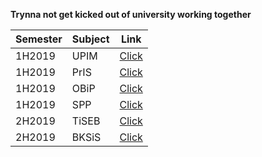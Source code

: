 **Trynna not get kicked out of university working together**

|Semester|Subject|Link|
|--------|-------|----|
|1H2019|UPIM|[Click](https://github.com/trueddd/UniversityExams/blob/master/upim/UPIM.md)|
|1H2019|PrIS|[Click](https://github.com/trueddd/UniversityExams/blob/master/pris/PrIS.md)|
|1H2019|OBiP|[Click](https://github.com/trueddd/UniversityExams/blob/master/obip/obip.md)|
|1H2019|SPP|[Click](https://github.com/trueddd/UniversityExams/blob/master/spp/spp.md)|
|2H2019|TiSEB|[Click](https://github.com/trueddd/UniversityExams/blob/master/tiseb/tiseb.md)|
|2H2019|BKSiS|[Click](https://github.com/trueddd/UniversityExams/blob/master/bksis/BKSiS.md)|
